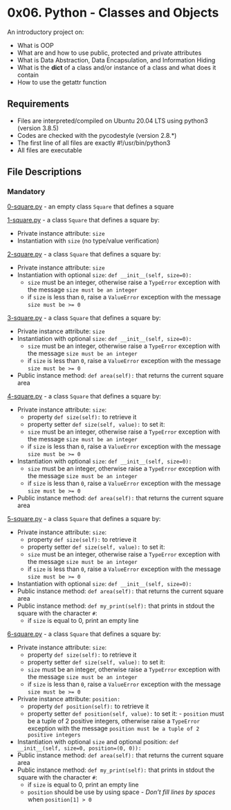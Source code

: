 # 0x06. Python - Classes and Objects
An introductory project on:

- What is OOP
- What are and how to use public, protected and private attributes
- What is Data Abstraction, Data Encapsulation, and Information Hiding
- What is the __dict__ of a class and/or instance of a class and what does it contain
- How to use the getattr function

## Requirements
- Files are interpreted/compiled on Ubuntu 20.04 LTS using python3 (version 3.8.5)
- Codes are checked with the pycodestyle (version 2.8.*)
- The first line of all files are exactly #!/usr/bin/python3
- All files are executable


## File Descriptions
### Mandatory
[0-square.py](https://github.com/Gbeminiyi-S/alx-higher_level_programming/blob/main/0x06-python-classes/0-square.py) - an empty class `Square` that defines a square

[1-square.py](https://github.com/Gbeminiyi-S/alx-higher_level_programming/blob/main/0x06-python-classes/1-square.py) - a class `Square` that defines a square by:
- Private instance attribute: `size`
- Instantiation with `size` (no type/value verification)

[2-square.py](https://github.com/Gbeminiyi-S/alx-higher_level_programming/blob/main/0x06-python-classes/2-square.py) - a class `Square` that defines a square by:
- Private instance attribute: `size`
- Instantiation with optional `size`: `def __init__(self, size=0):`
    - `size` must be an integer, otherwise raise a `TypeError` exception with the message `size must be an integer`
    - if `size` is less than `0`, raise a `ValueError` exception with the message `size must be >= 0`

[3-square.py](https://github.com/Gbeminiyi-S/alx-higher_level_programming/blob/main/0x06-python-classes/3-square.py) - a class `Square` that defines a square by:
- Private instance attribute: `size`
- Instantiation with optional `size`: `def __init__(self, size=0):`
    - `size` must be an integer, otherwise raise a `TypeError` exception with the message `size must be an integer`
    - if `size` is less than `0`, raise a `ValueError` exception with the message `size must be >= 0`
- Public instance method: `def area(self):` that returns the current square area

[4-square.py](https://github.com/Gbeminiyi-S/alx-higher_level_programming/blob/main/0x06-python-classes/4-square.py) - a class `Square` that defines a square by:
- Private instance attribute: `size`:
    - property `def size(self):` to retrieve it
    - property setter `def size(self, value):` to set it:
    - `size` must be an integer, otherwise raise a `TypeError` exception with the message `size must be an integer`
    - if `size` is less than `0`, raise a `ValueError` exception with the message `size must be >= 0`
- Instantiation with optional `size`: `def __init__(self, size=0):`
    - `size` must be an integer, otherwise raise a `TypeError` exception with the message `size must be an integer`
    - if `size` is less than `0`, raise a `ValueError` exception with the message `size must be >= 0`
- Public instance method: `def area(self):` that returns the current square area

[5-square.py](https://github.com/Gbeminiyi-S/alx-higher_level_programming/blob/main/0x06-python-classes/5-square.py) - a class `Square` that defines a square by:
- Private instance attribute: `size`:
    - property `def size(self):` to retrieve it
    - property setter `def size(self, value):` to set it:
    - `size` must be an integer, otherwise raise a `TypeError` exception with the message `size must be an integer`
    - if `size` is less than `0`, raise a `ValueError` exception with the message `size must be >= 0`
- Instantiation with optional `size`: `def __init__(self, size=0):`
- Public instance method: `def area(self):` that returns the current square area
- Public instance method: `def my_print(self):` that prints in stdout the square with the character `#`:
    - if `size` is equal to 0, print an empty line

[6-square.py](https://github.com/Gbeminiyi-S/alx-higher_level_programming/blob/main/0x06-python-classes/6-square.py) - a class `Square` that defines a square by:
- Private instance attribute: `size`:
    - property `def size(self):` to retrieve it
    - property setter `def size(self, value):` to set it:
    - `size` must be an integer, otherwise raise a `TypeError` exception with the message `size must be an integer`
    - if `size` is less than `0`, raise a `ValueError` exception with the message `size must be >= 0`
- Private instance attribute: `position:`
    - property `def position(self):` to retrieve it
    - property setter `def position(self, value):` to set it:
          - `position` must be a tuple of 2 positive integers, otherwise raise a `TypeError` exception with the message `position must be a tuple of 2 positive integers`
- Instantiation with optional `size` and optional position: `def __init__(self, size=0, position=(0, 0)):`
- Public instance method: `def area(self):` that returns the current square area
- Public instance method: `def my_print(self):` that prints in stdout the square with the character `#`:
    - if `size` is equal to 0, print an empty line
    - `position` should be use by using space - *Don’t fill lines by spaces* when `position[1] > 0`
